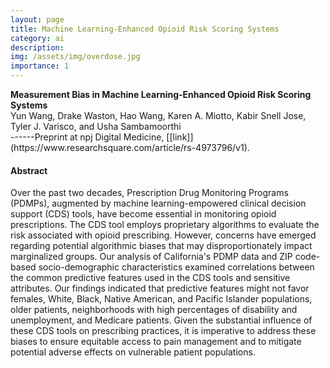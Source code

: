 ```yaml
---
layout: page
title: Machine Learning-Enhanced Opioid Risk Scoring Systems
category: ai
description:
img: /assets/img/overdose.jpg
importance: 1
---
```


<div class="title"><strong>Measurement Bias in Machine Learning-Enhanced Opioid Risk Scoring Systems</strong></div>
<div class="author">
    Yun Wang, Drake Waston, Hao Wang, Karen A. Miotto, Kabir Snell Jose, Tyler J. Varisco, and Usha Sambamoorthi
</div>
<!-- <div class="periodical"> -->
------Preprint at npj Digital Medicine, [[link]](https://www.researchsquare.com/article/rs-4973796/v1). 
<!-- </div> -->

<br />

#### Abstract

Over the past two decades, Prescription Drug Monitoring Programs (PDMPs), augmented by machine learning-empowered clinical decision support (CDS) tools, have become essential in monitoring opioid prescriptions. The CDS tool employs proprietary algorithms to evaluate the risk associated with opioid prescribing. However, concerns have emerged regarding potential algorithmic biases that may disproportionately impact marginalized groups. Our analysis of California's PDMP data and ZIP code-based socio-demographic characteristics examined correlations between the common predictive features used in the CDS tools and sensitive attributes. Our findings indicated that predictive features might not favor females, White, Black, Native American, and Pacific Islander populations, older patients, neighborhoods with high percentages of disability and unemployment, and Medicare patients. Given the substantial influence of these CDS tools on prescribing practices, it is imperative to address these biases to ensure equitable access to pain management and to mitigate potential adverse effects on vulnerable patient populations.


<br />
